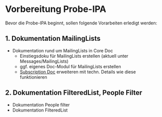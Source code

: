 # Vorbereitung Probe-IPA

Bevor die Probe-IPA beginnt, sollen folgende Vorarbeiten erledigt werden:

## 1. Dokumentation MailingLists

- Dokumentation rund um MailingLists in Core Doc
  - Einstiegsdoku für MailingLists erstellen (aktuell unter Messages/MailingLists)
  - ggf. eigenes Doc-Modul für MailingLists erstellen
  - [Subscription Doc](https://github.com/hitobito/hitobito/blob/master/doc/developer/messages/subscription.md) erweiteren mit techn. Details wie diese funktionieren

## 2. Dokumentation FilteredList, People Filter

- Dokumentation People filter
- Dokumentation FilteredList
